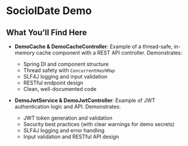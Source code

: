# SociolDate Demo 


## What You'll Find Here

- **DemoCache & DemoCacheController**: Example of a thread-safe, in-memory cache component with a REST API controller. Demonstrates:
  - Spring DI and component structure
  - Thread safety with `ConcurrentHashMap`
  - SLF4J logging and input validation
  - RESTful endpoint design
  - Clean, well-documented code

- **DemoJwtService & DemoJwtController**: Example of JWT authentication logic and API. Demonstrates:
  - JWT token generation and validation
  - Security best practices (with clear warnings for demo secrets)
  - SLF4J logging and error handling
  - Input validation and RESTful API design



